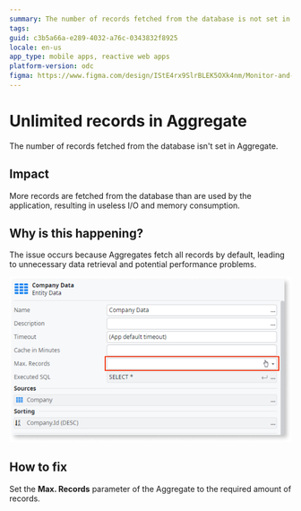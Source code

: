 ```yaml
---
summary: The number of records fetched from the database is not set in Aggregate.
tags: 
guid: c3b5a66a-e289-4032-a76c-0343832f8925
locale: en-us
app_type: mobile apps, reactive web apps
platform-version: odc
figma: https://www.figma.com/design/IStE4rx9SlrBLEK5OXk4nm/Monitor-and-troubleshoot-apps?node-id=3525-223&node-type=CANVAS&t=4GWqMD3OdwPTBIl5-0
---
```


# Unlimited records in Aggregate

The number of records fetched from the database isn't set in Aggregate.

## Impact

More records are fetched from the database than are used by the application, resulting in useless I/O and memory consumption.

## Why is this happening?

The issue occurs because Aggregates fetch all records by default, leading to unnecessary data retrieval and potential performance problems.

![The Max. Records property of an Aggregate is not set.](images/odcs-max-records-aggregate.png "Max. Records property not set")

## How to fix

Set the **Max. Records** parameter of the Aggregate to the required amount of records.
